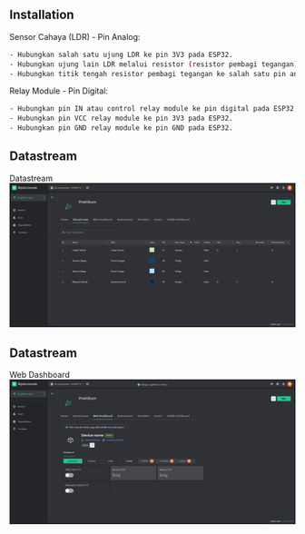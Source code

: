 
## Installation

Sensor Cahaya (LDR) - Pin Analog:

```bash
- Hubungkan salah satu ujung LDR ke pin 3V3 pada ESP32.
- Hubungkan ujung lain LDR melalui resistor (resistor pembagi tegangan) dan kemudian ke pin GND pada ESP32.
- Hubungkan titik tengah resistor pembagi tegangan ke salah satu pin analog pada ESP32 misalnya, pin 32 (#define LIGHT_SENSOR_PIN 32).
```
Relay Module - Pin Digital:
```bash
- Hubungkan pin IN atau control relay module ke pin digital pada ESP32, misalnya, pin 5 (#define RELAY_PIN 5).
- Hubungkan pin VCC relay module ke pin 3V3 pada ESP32.
- Hubungkan pin GND relay module ke pin GND pada ESP32.
```
    
## Datastream
Datastream
![App Screenshot](https://github.com/Jnckk/Piranti-Cerdas/blob/d1fff8fe1062a2f3e7c144bdcbafadc7f5c750ef/Praktikum/Modul%205/Datastream.png)


## Datastream
Web Dashboard
![App Screenshot](https://github.com/Jnckk/Piranti-Cerdas/blob/d1fff8fe1062a2f3e7c144bdcbafadc7f5c750ef/Praktikum/Modul%205/Web%20Dashboard.png)